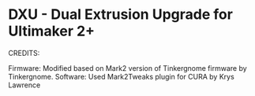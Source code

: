 # DXU - Dual Extrusion Upgrade for Ultimaker 2+


CREDITS:

Firmware: Modified based on Mark2 version of Tinkergnome firmware by Tinkergnome.
Software: Used Mark2Tweaks plugin for CURA by Krys Lawrence
